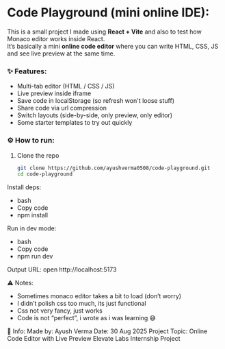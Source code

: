 # Code Playground (mini online IDE):

This is a small project I made using **React + Vite** and also to test how Monaco editor works inside React.  
It’s basically a mini **online code editor** where you can write HTML, CSS, JS and see live preview at the same time.

### ✨ Features:
- Multi-tab editor (HTML / CSS / JS)
- Live preview inside iframe
- Save code in localStorage (so refresh won't loose stuff)
- Share code via url compression
- Switch layouts (side-by-side, only preview, only editor)
- Some starter templates to try out quickly

### ⚙️ How to run:
1. Clone the repo  
   ```bash
   git clone https://github.com/ayushverma0508/code-playground.git
   cd code-playground

Install deps:
- bash
- Copy code
- npm install

Run in dev mode:
- bash
- Copy code
- npm run dev

Output URL:
open http://localhost:5173

⚠️ Notes:
- Sometimes monaco editor takes a bit to load (don’t worry)
- I didn’t polish css too much, its just functional
- Css not very fancy, just works
- Code is not “perfect”, i wrote as i was learning 😅

📅 Info:
Made by: Ayush Verma
Date: 30 Aug 2025
Project Topic: Online Code Editor with Live Preview
Elevate Labs Internship Project
